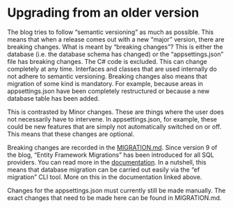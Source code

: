 # Upgrading from an older version

The blog tries to follow “semantic versioning” as much as possible. This means that when a release comes out with a new “major” version, there are breaking changes. What is meant by “breaking changes”? This is either the database (i.e. the database schema has changed) or the “appsettings.json” file has breaking changes. The C# code is excluded. This can change completely at any time. Interfaces and classes that are used internally do not adhere to semantic versioning. Breaking changes also means that migration of some kind is mandatory. For example, because areas in appsettings.json have been completely restructured or because a new database table has been added.

This is contrasted by Minor changes. These are things where the user does not necessarily have to intervene. In appsettings.json, for example, these could be new features that are simply not automatically switched on or off. This means that these changes are optional.

Breaking changes are recorded in the [MIGRATION.md](../../MIGRATION.md). Since version 9 of the blog, “Entity Framework Migrations” has been introduced for all SQL providers. You can read more in the [documentation](../Storage/Readme.md). In a nutshell, this means that database migration can be carried out easily via the “ef migration” CLI tool. More on this in the documentation linked above.

Changes for the appsettings.json must currently still be made manually. The exact changes that need to be made here can be found in MIGRATION.md.